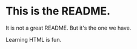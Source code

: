 <h1>This is the README.</h1>
<p>
  It is not a great README.
  But it's the one we have.
</p>
<footer>Learning HTML is fun.</footer>